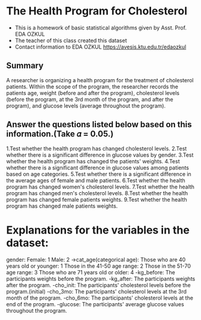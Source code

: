 # The Health Program for Cholesterol
 - This is a homework of basic statistical algorithms given by Asst. Prof. EDA OZKUL
 - The teacher of this class created this dataset
 - Contact information to EDA OZKUL https://avesis.ktu.edu.tr/edaozkul

## Summary
 A researcher is organizing a health program for the treatment of cholesterol patients.
 Within the scope of the program, the researcher records the patients
 age, weight (before and after the program),
 cholesterol levels (before the program, at the 3rd month of the program, and after the program),
 and glucose levels (average throughout the program).

## Answer the questions listed below based on this information.(Take 𝛼 = 0.05.)
 1.Test whether the health program has changed cholesterol levels.
 2.Test whether there is a significant difference in glucose values by gender.
 3.Test whether the health program has changed the patients' weights.
 4.Test whether there is a significant difference in glucose values among patients based on age categories.
 5.Test whether there is a significant difference in the average ages of female and male patients.
 6.Test whether the health program has changed women's cholesterol levels.
 7.Test whether the health program has changed men's cholesterol levels.
 8.Test whether the health program has changed female patients weights.
 9.Test whether the health program has changed male patients weights.


# Explanations for the variables in the dataset:
  gender:
   Female: 1
   Male: 2
 ->cat_age(categorical age):
   Those who are 40 years old or younger: 1
   Those in the 41-50 age range: 2
   Those in the 51-70 age range: 3
   Those who are 71 years old or older: 4
 -kg_before: The participants weights before the program.
 -kg_after: The participants weights after the program.
 -cho_init: The participants' cholesterol levels before the program.(initial)
 -cho_3mo: The participants' cholesterol levels at the 3rd month of the program.
 -cho_6mo: The participants' cholesterol levels at the end of the program.
 -glucose: The participants' average glucose values throughout the program.

